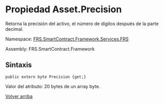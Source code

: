 # Propiedad Asset.Precision

Retorna la precisión del activo, el número de dígitos después de la parte decimal.

Namespace: [FRS.SmartContract.Framework.Services.FRS](../../FRS.md)

Assembly: FRS.SmartContract.Framework

## Sintaxis

```
public extern byte Precision {get;}
```

Valor del atributo: 20 bytes de un array byte.



[Volver arriba](../Asset.md)
